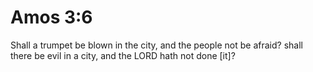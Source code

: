 # Amos 3:6

Shall a trumpet be blown in the city, and the people not be afraid? shall there be evil in a city, and the LORD hath not done [it]?